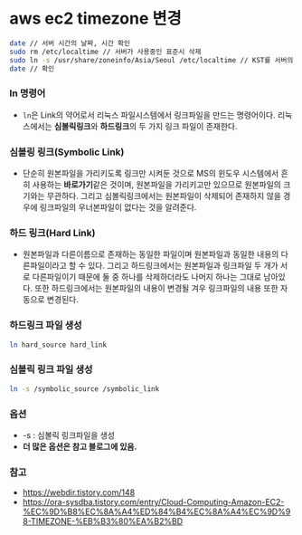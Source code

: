 # aws ec2 timezone 변경

~~~bash
date // 서버 시간의 날짜, 시간 확인
sudo rm /etc/localtime // 서버가 사용중인 표준시 삭제
sudo ln -s /usr/share/zoneinfo/Asia/Seoul /etc/localtime // KST를 서버의 표준시로 설정
date // 확인
~~~

### ln 명령어
- `ln`은 Link의 약어로서 리눅스 파일시스템에서 링크파일을 만드는 명령어이다. 리눅스에서는 **심볼릭링크**와 **하드링크**의 두 가지 링크 파일이 존재한다.

### 심볼링 링크(Symbolic Link)
- 단순히 원본파일을 가리키도록 링크만 시켜둔 것으로 MS의 윈도우 시스템에서 흔히 사용하는 **바로가기**같은 것이며, 원본파일을 가리키고만 있으므로 원본파일의 크기와는 무관하다. 그리고 심볼릭링크에서는 원본파일이 삭제되어 존재하지 않을 경우에 링크파일의 우너본파일이 없다는 것을 알려준다.

### 하드 링크(Hard Link)
- 원본파일과 다른이름으로 존재하는 동일한 파일이며 원본파일과 동일한 내용의 다른파일이라고 할 수 있다. 그리고 하드링크에서는 원본파일과 링크파일 두 개가 서로 다른파일이기 때문에 둘 중 하나를 삭제하더라도 나머지 하나는 그대로 남아있다. 또한 하드링크에서는 원본파일의 내용이 변경될 겨우 링크파일의 내용 또한 자동으로 변경된다.

### 하드링크 파일 생성

~~~bash
ln hard_source hard_link
~~~

### 심볼릭 링크 파일 생성

~~~bash
ln -s /symbolic_source /symbolic_link
~~~

### 옵션
- -s : 심볼릭 링크파일을 생성
- **더 많은 옵션은 참고 블로그에 있음.**

### 참고
- https://webdir.tistory.com/148
- https://ora-sysdba.tistory.com/entry/Cloud-Computing-Amazon-EC2-%EC%9D%B8%EC%8A%A4%ED%84%B4%EC%8A%A4%EC%9D%98-TIMEZONE-%EB%B3%80%EA%B2%BD